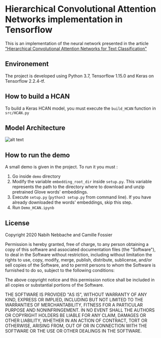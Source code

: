 # Hierarchical Convolutional Attention Networks implementation in Tensorflow

This is an implementation of the neural network presented in the article ["Hierarchical Convolutional Attention Networks for Text Classification"](https://www.aclweb.org/anthology/W18-3002.pdf)

## Environement 
The project is developed using Python 3.7, Tensorflow 1.15.0 and Keras on Tensorflow 2.2.4-tf.

## How to build a HCAN
To build a Keras HCAN model, you must execute the `build_HCAN` function in `src/HCAN.py`

## Model Architecture
![alt text](https://ars.els-cdn.com/content/image/1-s2.0-S0933365719303562-gr1.jpg)

## How to run the demo
A small demo is given in the project. To run it you must : 
1. Go inside `demo` directory
2. Modify the variable `embedding_root_dir` inside `setup.py`. This variable represents the path to the directory where to download and unzip pretrained Glove words' embeddings.
3. Execute `setup.py` (`python3 setup.py` from command line). If you have already downloaded the words' embeddings, skip this step.
4. Run `Demo_HCAN.ipynb`

## License
Copyright 2020 Nabih Nebbache and Camille Fossier

Permission is hereby granted, free of charge, to any person obtaining a copy of this software and associated documentation files (the "Software"), to deal in the Software without restriction, including without limitation the rights to use, copy, modify, merge, publish, distribute, sublicense, and/or sell copies of the Software, and to permit persons to whom the Software is furnished to do so, subject to the following conditions:

The above copyright notice and this permission notice shall be included in all copies or substantial portions of the Software.

THE SOFTWARE IS PROVIDED "AS IS", WITHOUT WARRANTY OF ANY KIND, EXPRESS OR IMPLIED, INCLUDING BUT NOT LIMITED TO THE WARRANTIES OF MERCHANTABILITY, FITNESS FOR A PARTICULAR PURPOSE AND NONINFRINGEMENT. IN NO EVENT SHALL THE AUTHORS OR COPYRIGHT HOLDERS BE LIABLE FOR ANY CLAIM, DAMAGES OR OTHER LIABILITY, WHETHER IN AN ACTION OF CONTRACT, TORT OR OTHERWISE, ARISING FROM, OUT OF OR IN CONNECTION WITH THE SOFTWARE OR THE USE OR OTHER DEALINGS IN THE SOFTWARE.
